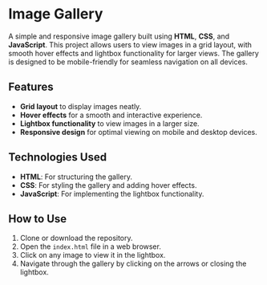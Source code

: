# Image Gallery

A simple and responsive image gallery built using **HTML**, **CSS**, and **JavaScript**. This project allows users to view images in a grid layout, with smooth hover effects and lightbox functionality for larger views. The gallery is designed to be mobile-friendly for seamless navigation on all devices.

## Features
- **Grid layout** to display images neatly.
- **Hover effects** for a smooth and interactive experience.
- **Lightbox functionality** to view images in a larger size.
- **Responsive design** for optimal viewing on mobile and desktop devices.

## Technologies Used
- **HTML**: For structuring the gallery.
- **CSS**: For styling the gallery and adding hover effects.
- **JavaScript**: For implementing the lightbox functionality.

## How to Use
1. Clone or download the repository.
2. Open the `index.html` file in a web browser.
3. Click on any image to view it in the lightbox.
4. Navigate through the gallery by clicking on the arrows or closing the lightbox.
